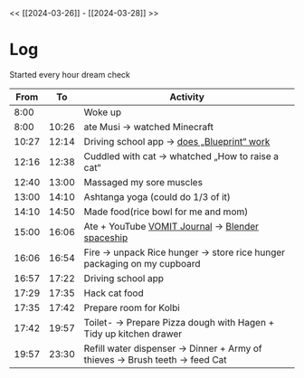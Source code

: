 << [[2024-03-26]] - [[2024-03-28]] >>

# Log
Started every hour dream check

| From  | To    | Activity                                                                                                                                                  |
| ----- | ----- | --------------------------------------------------------------------------------------------------------------------------------------------------------- |
| 8:00  |       | Woke up                                                                                                                                                   |
| 8:00  | 10:26 | ate Musi -> watched Minecraft                                                                                                                             |
| 10:27 | 12:14 | Driving school app -> [does „Blueprint“ work](https://youtu.be/ECTBg2AtOfc?si=BeKpyiSrX-fEvMhq)                                                           |
| 12:16 | 12:38 | Cuddled with cat -> whatched „How to raise a cat“                                                                                                         |
| 12:40 | 13:00 | Massaged my sore muscles                                                                                                                                  |
| 13:00 | 14:10 | Ashtanga yoga (could do 1/3 of it)                                                                                                                        |
| 14:10 | 14:50 | Made food(rice bowl for me and mom)                                                                                                                       |
| 15:00 | 16:06 | Ate +  YouTube [VOMIT Journal](https://youtu.be/U8RQsJ0Q3Mo?si=hTezAUXd0o8n3lTz) -> [Blender spaceship](https://youtu.be/LixFTsrxjRE?si=1pb9VH-iVAkKcGWx) |
| 16:06 | 16:54 | Fire -> unpack Rice hunger -> store rice hunger packaging on my cupboard                                                                                  |
| 16:57 | 17:22 | Driving school app                                                                                                                                        |
| 17:29 | 17:35 | Hack cat food                                                                                                                                             |
| 17:35 | 17:42 | Prepare room for Kolbi                                                                                                                                    |
| 17:42 | 19:57 | Toilet- -> Prepare Pizza dough with Hagen + Tidy up kitchen drawer                                                                                        |
| 19:57 | 23:30 | Refill water dispenser -> Dinner + Army of thieves -> Brush teeth -> feed Cat                                                                             |

